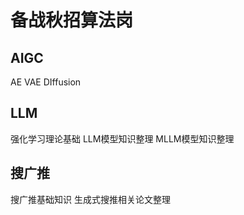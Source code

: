 # 备战秋招算法岗

## AIGC
AE
VAE
DIffusion

## LLM
强化学习理论基础
LLM模型知识整理
MLLM模型知识整理

## 搜广推
搜广推基础知识
生成式搜推相关论文整理